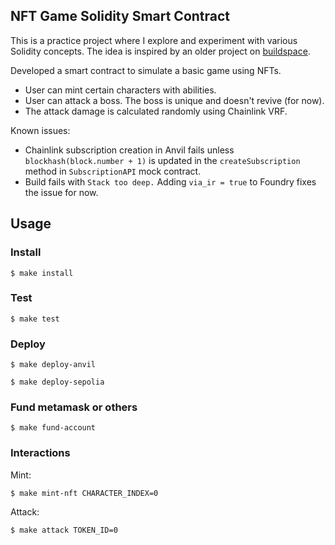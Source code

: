 ## NFT Game Solidity Smart Contract

This is a practice project where I explore and experiment with various Solidity concepts. The idea is inspired by an older project on [buildspace](https://buildspace.so/).

Developed a smart contract to simulate a basic game using NFTs.
- User can mint certain characters with abilities.
- User can attack a boss. The boss is unique and doesn't revive (for now).
- The attack damage is calculated randomly using Chainlink VRF.

Known issues:
- Chainlink subscription creation in Anvil fails unless `blockhash(block.number + 1)` is updated in the `createSubscription` method in `SubscriptionAPI` mock contract.
- Build fails with `Stack too deep.` Adding `via_ir = true` to Foundry fixes the issue for now.

## Usage

### Install

```shell
$ make install
```

### Test

```shell
$ make test
```

### Deploy

```shell
$ make deploy-anvil
```

```shell
$ make deploy-sepolia
```

### Fund metamask or others

```shell
$ make fund-account
```

### Interactions

Mint:
```shell
$ make mint-nft CHARACTER_INDEX=0
```

Attack:
```shell
$ make attack TOKEN_ID=0
```
